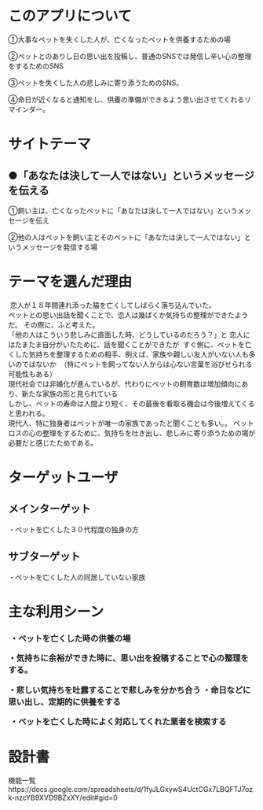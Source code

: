 
<h1>このアプリについて</h1>
<p>①大事なペットを失くした人が、亡くなったペットを供養するための場</p>
<p>②ペットとのありし日の思い出を投稿し、普通のSNSでは発信し辛い心の整理をするためのSNS</p>
<p>③ペットを失くした人の悲しみに寄り添うためのSNS。</p>
<p>④命日が近くなると通知をし、供養の準備ができるよう思い出させてくれるリマインダー。</p>

<h1>サイトテーマ</h1>
<h2>●「あなたは決して一人ではない」というメッセージを伝える </h2>
<p>①飼い主は、亡くなったペットに「あなたは決して一人ではない」というメッセージを伝え </p>
<p>②他の人はペットを飼い主とそのペットに「あなたは決して一人ではない」というメッセージを発信する場</p>

<h1>テーマを選んだ理由</h1>
 恋人が１８年間連れ添った猫を亡くしてしばらく落ち込んでいた。 
<br>ペットとの思い出話を聞くことで、恋人は幾ばくか気持ちの整理ができたようだ。 その際に、ふと考えた。 
<br>「他の人はこういう悲しみに直面した時、どうしているのだろう？」と 恋人にはたまたま自分がいたために、話を聞くことができたが 
すぐ側に、ペットを亡くした気持ちを整理するための相手、例えば、家族や親しい友人がいない人も多いのではないか 
（特にペットを飼ってない人からは心ない言葉を浴びせられる可能性もある） 
<br>現代社会では非婚化が進んでいるが、代わりにペットの飼育数は増加傾向にあり、新たな家族の形と見られている
<br>しかし、ペットの寿命は人間より短く、その最後を看取る機会は今後増えてくると思われる。 
<br>現代人、特に独身者はペットが唯一の家族であったと聞くことも多い。。 ペットロスの心の整理をするために、気持ちを吐き出し、悲しみに寄り添うための場が必要だと感じたためである。

<h1>ターゲットユーザ</h1>
<h2>メインターゲット</h2>
・ペットを亡くした３０代程度の独身の方
<h2>サブターゲット</h2>
・ペットを亡くした人の同居していない家族
<h1>主な利用シーン
<h3>
 ・ペットを亡くした時の供養の場 
<p>・気持ちに余裕ができた時に、思い出を投稿することで心の整理をする。</p>
<p>・悲しい気持ちを吐露することで悲しみを分かち合う ・命日などに思い出し、定期的に供養をする</p>
<p> ・ペットを亡くした時によく対応してくれた業者を検索する</p>
</h3>
<h1>設計書</h1>
機能一覧
https://docs.google.com/spreadsheets/d/1fyJLGxywS4UctCGx7LBQFTJ7ozk-nzcYB9XVD9BZxXY/edit#gid=0

